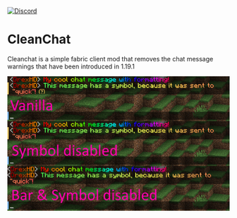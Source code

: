 [![Discord](https://img.shields.io/discord/904419828192927885.svg?logo=discord)](https://discord.gg/HeZayd6SxF)
# CleanChat

Cleanchat is a simple fabric client mod that removes the chat message warnings that have been introduced in 1.19.1

![example image](example.png)